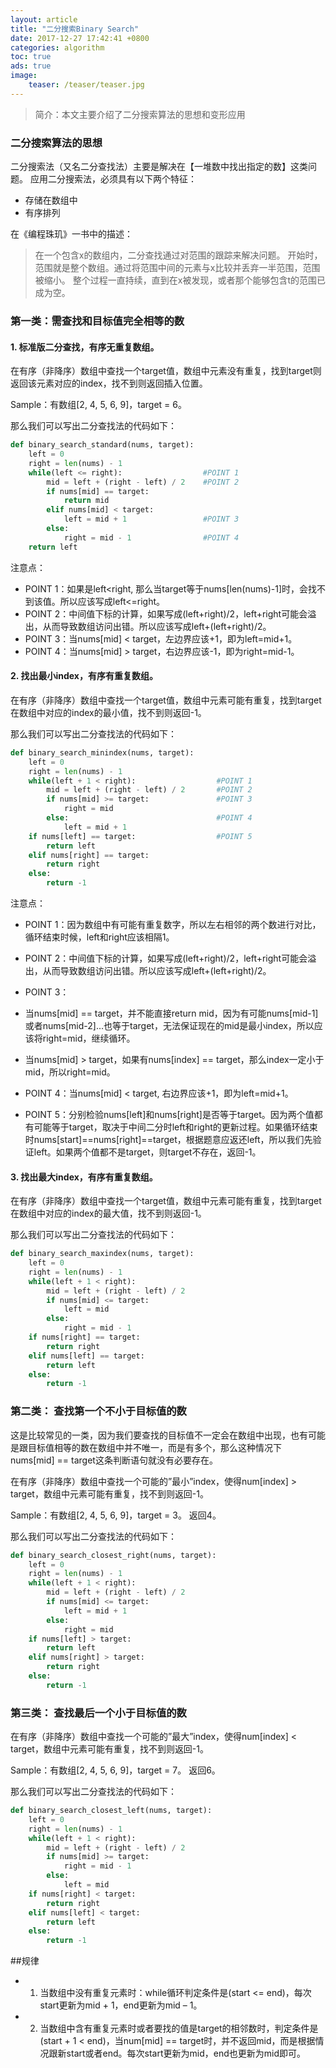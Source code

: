 ```yaml
---
layout: article
title: "二分搜索Binary Search"
date: 2017-12-27 17:42:41 +0800
categories: algorithm
toc: true
ads: true
image:
    teaser: /teaser/teaser.jpg
---
```

>简介：本文主要介绍了二分搜索算法的思想和变形应用

### 二分搜索算法的思想

二分搜索法（又名二分查找法）主要是解决在【一堆数中找出指定的数】这类问题。
应用二分搜索法，必须具有以下两个特征：

- 存储在数组中
- 有序排列

在《编程珠玑》一书中的描述：
>在一个包含x的数组内，二分查找通过对范围的跟踪来解决问题。
>开始时，范围就是整个数组。通过将范围中间的元素与x比较并丢弃一半范围，范围被缩小。
>整个过程一直持续，直到在x被发现，或者那个能够包含t的范围已成为空。


### 第一类：需查找和目标值完全相等的数

#### 1. 标准版二分查找，有序无重复数组。

在有序（非降序）数组中查找一个target值，数组中元素没有重复，找到target则返回该元素对应的index，找不到则返回插入位置。
 
Sample：有数组[2, 4, 5, 6, 9]，target = 6。

那么我们可以写出二分查找法的代码如下：


```python
def binary_search_standard(nums, target):
    left = 0
    right = len(nums) - 1
    while(left <= right):                  #POINT 1
        mid = left + (right - left) / 2    #POINT 2
        if nums[mid] == target:
            return mid
        elif nums[mid] < target:
            left = mid + 1                 #POINT 3
        else:
            right = mid - 1                #POINT 4
    return left
```


注意点：

- POINT 1：如果是left<right, 那么当target等于nums[len(nums)-1]时，会找不到该值。所以应该写成left<=right。
- POINT 2：中间值下标的计算，如果写成(left+right)/2，left+right可能会溢出，从而导致数组访问出错。所以应该写成left+(left+right)/2。
- POINT 3：当nums[mid] < target，左边界应该+1，即为left=mid+1。
- POINT 4：当nums[mid] > target，右边界应该-1，即为right=mid-1。


#### 2. 找出最小index，有序有重复数组。

在有序（非降序）数组中查找一个target值，数组中元素可能有重复，找到target在数组中对应的index的最小值，找不到则返回-1。


那么我们可以写出二分查找法的代码如下：


```python
def binary_search_minindex(nums, target):
    left = 0
    right = len(nums) - 1
    while(left + 1 < right):                  #POINT 1
        mid = left + (right - left) / 2       #POINT 2
        if nums[mid] >= target:               #POINT 3
            right = mid 
        else:                                 #POINT 4
            left = mid + 1
    if nums[left] == target:                  #POINT 5
        return left
    elif nums[right] == target:
        return right
    else:
        return -1
```

注意点：

- POINT 1：因为数组中有可能有重复数字，所以左右相邻的两个数进行对比，循环结束时候，left和right应该相隔1。
- POINT 2：中间值下标的计算，如果写成(left+right)/2，left+right可能会溢出，从而导致数组访问出错。所以应该写成left+(left+right)/2。
- POINT 3：
- 当nums[mid] == target，并不能直接return mid，因为有可能nums[mid-1]或者nums[mid-2]...也等于target，无法保证现在的mid是最小index，所以应该将right=mid，继续循环。
- 当nums[mid] > target，如果有nums[index] == target，那么index一定小于mid，所以right=mid。

- POINT 4：当nums[mid] < target, 右边界应该+1，即为left=mid+1。
- POINT 5：分别检验nums[left]和nums[right]是否等于target。因为两个值都有可能等于target，取决于中间二分时left和right的更新过程。如果循环结束时nums[start]==nums[right]==target，根据题意应返还left，所以我们先验证left。如果两个值都不是target，则target不存在，返回-1。


#### 3. 找出最大index，有序有重复数组。

在有序（非降序）数组中查找一个target值，数组中元素可能有重复，找到target在数组中对应的index的最大值，找不到则返回-1。

那么我们可以写出二分查找法的代码如下：


```python
def binary_search_maxindex(nums, target):
    left = 0
    right = len(nums) - 1
    while(left + 1 < right):
        mid = left + (right - left) / 2
        if nums[mid] <= target:
            left = mid
        else:
            right = mid - 1
    if nums[right] == target:
        return right
    elif nums[left] == target:
        return left
    else:
        return -1
```


### 第二类： 查找第一个不小于目标值的数

这是比较常见的一类，因为我们要查找的目标值不一定会在数组中出现，也有可能是跟目标值相等的数在数组中并不唯一，而是有多个，那么这种情况下nums[mid] == target这条判断语句就没有必要存在。

在有序（非降序）数组中查找一个可能的”最小”index，使得num[index] > target，数组中元素可能有重复，找不到则返回-1。

Sample：有数组[2, 4, 5, 6, 9]，target = 3。 返回4。

那么我们可以写出二分查找法的代码如下：

```python
def binary_search_closest_right(nums, target):
    left = 0
    right = len(nums) - 1
    while(left + 1 < right):
        mid = left + (right - left) / 2
        if nums[mid] <= target:
            left = mid + 1
        else:
            right = mid
    if nums[left] > target:
        return left
    elif nums[right] > target:
        return right
    else:
        return -1
```

### 第三类： 查找最后一个小于目标值的数

在有序（非降序）数组中查找一个可能的”最大”index，使得num[index] < target，数组中元素可能有重复，找不到则返回-1。

Sample：有数组[2, 4, 5, 6, 9]，target = 7。 返回6。

那么我们可以写出二分查找法的代码如下：

```python
def binary_search_closest_left(nums, target):
    left = 0
    right = len(nums) - 1
    while(left + 1 < right):
        mid = left + (right - left) / 2
        if nums[mid] >= target:
            right = mid - 1
        else:
            left = mid
    if nums[right] < target:
        return right
    elif nums[left] < target:
        return left
    else:
        return -1
```

##规律

- 1. 当数组中没有重复元素时：while循环判定条件是(start <= end)，每次start更新为mid + 1，end更新为mid – 1。
- 2. 当数组中含有重复元素时或者要找的值是target的相邻数时，判定条件是(start + 1 < end)，当num[mid] == target时，并不返回mid，而是根据情况跟新start或者end。每次start更新为mid，end也更新为mid即可。